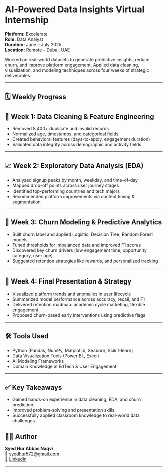 # AI-Powered Data Insights Virtual Internship

**Platform:** Excelerate    
**Role:** Data Analyst  
**Duration:** June – July 2025  
**Location:** Remote – Dubai, UAE  

Worked on real-world datasets to generate predictive insights, reduce churn, and improve platform engagement. Applied data cleaning, visualization, and modeling techniques across four weeks of strategic deliverables.

---
## 🗓 Weekly Progress

## 🧹 Week 1: Data Cleaning & Feature Engineering
- Removed 8,400+ duplicate and invalid records  
- Normalized age, timestamps, and categorical fields  
- Created behavioral features (days-to-apply, engagement duration)  
- Validated data integrity across demographic and activity fields

---

## 📈 Week 2: Exploratory Data Analysis (EDA)
- Analyzed signup peaks by month, weekday, and time-of-day  
- Mapped drop-off points across user journey stages  
- Identified top-performing countries and tech majors  
- Recommended platform improvements via content timing & segmentation

---

## 🧮 Week 3: Churn Modeling & Predictive Analytics
- Built churn label and applied Logistic, Decision Tree, Random Forest models  
- Tuned thresholds for imbalanced data and improved F1 scores  
- Discovered key churn drivers (low engagement time, opportunity category, user age)  
- Suggested retention strategies like rewards, and personalized tracking

---

## 🎯 Week 4: Final Presentation & Strategy
- Visualized platform trends and anomalies in user lifecycle  
- Summarized model performance across accuracy, recall, and F1  
- Delivered retention roadmap: academic cycle marketing, flexible engagement  
- Proposed churn-based early interventions using predictive flags

---

## 🛠️ Tools Used
- Python (Pandas, NumPy, Matplotlib, Seaborn, Scikit-learn)  
- Data Visualization Tools (Power BI , Excel) 
- AI Modeling Frameworks  
- Domain Knowledge in EdTech & User Engagement

---

## ✅ Key Takeaways
- Gained hands-on experience in data cleaning, EDA, and churn prediction.
- Improved problem-solving and presentation skills.
- Successfully applied classroom knowledge to real-world data challenges.

## 🙋‍♂️ Author

**Syed Hur Abbas Naqvi**  
📧 syedhur572@gmail.com  
🔗 [LinkedIn](https://www.linkedin.com/in/hurabbas05)

---
